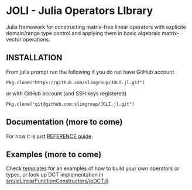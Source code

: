 # JOLI - Julia Operators LIbrary

Julia framework for constructing matrix-free linear operators
with explicite domain/range type control
and applying them in basic algebraic matrix-vector operations.

## INSTALLATION

From julia prompt run the following if you do not have GitHub account

```
Pkg.clone("https://github.com/slimgroup/JOLI.jl.git")
```

or with GitHub account (and SSH keys registered)

```
Pkg.clone("git@github.com:slimgroup/JOLI.jl.git")
```

## Documentation (more to come)

For now it is just [REFERENCE guide](REFERENCE.md).

## Examples (more to come)

Check [templates](templates) for an examples of how to build your own operators or types,
or look up DCT implementation in [src/joLinearFunctionConstructors/joDCT.jl](src/joLinearFunctionConstructors/joDCT.jl).
